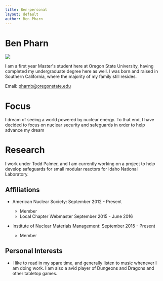 ```yaml
---
title: Ben-personal
layout: default
author: Ben Pharn
---
```

Ben Pharn
================================

<img src="{{ site.url }}users/pharnb/images/image.jpg">

I am a first year Master's student here at Oregon State University, having completed my undergraduate degree here as well.  I was born and raised in Southern California, where the majority of my family still resides.

Email: <a href="mailto:pharnb@oregonstate.edu" target="top"> pharnb@oregonstate.edu </a>

# Focus

I dream of seeing a world powered by nuclear energy.  To that end, I have decided to focus on nuclear security and safeguards in order to help advance my dream

# Research

I work under Todd Palmer, and I am currently working on a project to help develop safeguards for small modular reactors for Idaho National Laboratory.

## Affiliations

* American Nuclear Society: September 2012 - Present
  * Member
  * Local Chapter Webmaster September 2015 - June 2016

* Institute of Nuclear Materials Management: September 2015 - Present
  * Member

## Personal Interests

* I like to read in my spare time, and generally listen to music whenever I am doing work.  I am also a avid player of Dungeons and Dragons and other tabletop games.  